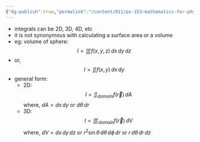 ```yaml
---
{"dg-publish":true,"permalink":"/content/011/px-153-mathematics-for-physicists/term-2/px-153-i-integration/px-153-i8-summary-of-multidimensional-integrals/","created":"2024-11-25T10:50:32.000+00:00","updated":"2024-11-26T19:38:14.939+00:00"}
---
```


- integrals can be 2D, 3D, 4D, etc
- it is not synonymous with calculating a surface area or a volume
- eg: volume of sphere: 
$$I = \iiint f(x,y,z) \, dx \, dy \, dz$$
- or, 
$$I = \iint f(x,y) \, dx \, dy$$
- general form: 
	- 2D: 
	$$I = \iint_{domain} f(\vec r) \, dA$$
		where, $dA = dx \, dy$ or $d\theta \, dr$
	- 3D: 
	$$I = \iiint_{domain} f(\vec r) \, dV$$
		where, ${} dV = dx \, dy \, dz {}$ or $r^{2} \sin\theta \, d\theta \, d\phi \, dr$ or $r \, d\theta \, dr \, dz$
